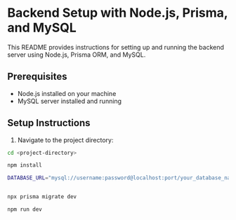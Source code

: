 # Backend Setup with Node.js, Prisma, and MySQL

This README provides instructions for setting up and running the backend server using Node.js, Prisma ORM, and MySQL.

## Prerequisites

- Node.js installed on your machine
- MySQL server installed and running

## Setup Instructions

1. Navigate to the project directory:

```bash
cd <project-directory>

npm install

DATABASE_URL="mysql://username:password@localhost:port/your_database_name"


npx prisma migrate dev

npm run dev

